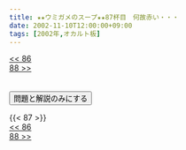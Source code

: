```yaml
---
title: ★★ウミガメのスープ★★87杯目　何故赤い・・・
date: 2002-11-10T12:00:00+09:00
tags: [2002年,オカルト板]
---
```

<div class="th_left"><a href="../86"><< 86</a></div>
<div class="th_right"><a href="../88">88 >></a></div>
<br><br>
<script src="../../js/cupsoup.js"></script>
<form>
<input type="button" value="問題と解説のみにする" onClick="toggleCupsoup()">
</form>
{{< 87 >}}
<div class="th_left"><a href="../86"><< 86</a></div>
<div class="th_right"><a href="../88">88 >></a></div>